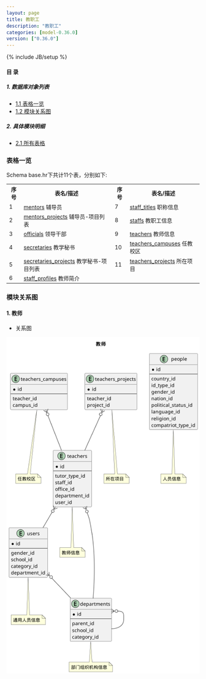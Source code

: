 ```yaml
---
layout: page
title: 教职工 
description: "教职工"
categories: [model-0.36.0]
version: ["0.36.0"]
---
```

{% include JB/setup %}

#### 目 录

##### 1. 数据库对象列表
  * [1.1 表格一览](index.html#表格一览)
  * [1.2 模块关系图](index.html#模块关系图)

##### 2. 具体模块明细
* [2.1 所有表格](/model/base/hr/core.html)

### 表格一览
Schema base.hr下共计11个表，分别如下:

<table class="table table-bordered table-striped table-condensed">
  <tr>
    <th class="info_header text-center">序号</th>
    <th class="info_header">表名/描述</th>
    <th class="info_header text-center">序号</th>
    <th class="info_header">表名/描述</th>
  </tr>
  <tr>
    <td>1</td>
    <td><a href="/model/base/hr/core.html#表格-mentors-辅导员">mentors</a> 辅导员</td>
    <td>7</td>
    <td><a href="/model/base/hr/core.html#表格-staff_titles-职称信息">staff_titles</a> 职称信息</td>
  </tr>
  <tr>
    <td>2</td>
    <td><a href="/model/base/hr/core.html#表格-mentors_projects-辅导员-项目列表">mentors_projects</a> 辅导员-项目列表</td>
    <td>8</td>
    <td><a href="/model/base/hr/core.html#表格-staffs-教职工信息">staffs</a> 教职工信息</td>
  </tr>
  <tr>
    <td>3</td>
    <td><a href="/model/base/hr/core.html#表格-officials-领导干部">officials</a> 领导干部</td>
    <td>9</td>
    <td><a href="/model/base/hr/core.html#表格-teachers-教师信息">teachers</a> 教师信息</td>
  </tr>
  <tr>
    <td>4</td>
    <td><a href="/model/base/hr/core.html#表格-secretaries-教学秘书">secretaries</a> 教学秘书</td>
    <td>10</td>
    <td><a href="/model/base/hr/core.html#表格-teachers_campuses-任教校区">teachers_campuses</a> 任教校区</td>
  </tr>
  <tr>
    <td>5</td>
    <td><a href="/model/base/hr/core.html#表格-secretaries_projects-教学秘书-项目列表">secretaries_projects</a> 教学秘书-项目列表</td>
    <td>11</td>
    <td><a href="/model/base/hr/core.html#表格-teachers_projects-所在项目">teachers_projects</a> 所在项目</td>
  </tr>
  <tr>
    <td>6</td>
    <td><a href="/model/base/hr/core.html#表格-staff_profiles-教师简介">staff_profiles</a> 教师简介</td>
    <td></td>
    <td></td>
  </tr>
</table>

### 模块关系图


#### 1. 教师
  * 关系图

![教师](images/teacher.png)


